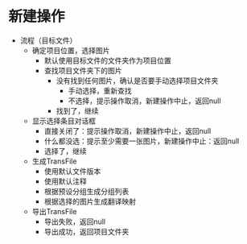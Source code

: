 # 新建操作

 - 流程（目标文件）
   - 确定项目位置，选择图片
     - 默认使用目标文件的文件夹作为项目位置
     - 查找项目文件夹下的图片
       - 没有找到任何图片，确认是否要手动选择项目文件夹
         - 手动选择，重新查找
         - 不选择，提示操作取消，新建操作中止，返回null
       - 找到了，继续
   - 显示选择条目对话框
     - 直接关闭了：提示操作取消，新建操作中止，返回null
     - 什么都没选：提示至少需要一张图片，新建操作中止：返回null
     - 选择了，继续
   - 生成TransFile
     - 使用默认文件版本
     - 使用默认注释
     - 根据预设分组生成分组列表
     - 根据选择的图片生成翻译映射
   - 导出TransFile
     - 导出失败，返回null
     - 导出成功，返回项目文件夹
